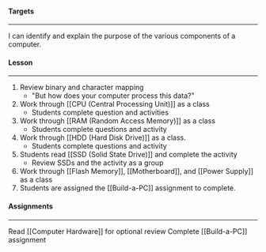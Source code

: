 #### Targets
<hr>

I can identify and explain the purpose of the various components of a computer.

#### Lesson
<hr>

1. Review binary and character mapping
	* "But how does your computer process this data?"
2. Work through [[CPU  (Central Processing Unit)]] as a class
	* Students complete question and activities
3. Work through [[RAM (Random Access Memory)]] as a class
	* Students complete questions and activity
4. Work through [[HDD (Hard Disk Drive)]] as a class.
	* Students complete questions and activity
5. Students read [[SSD (Solid State Drive)]] and complete the activity
	* Review SSDs and the activity as a group
6. Work through [[Flash Memory]], [[Motherboard]], and [[Power Supply]] as a class
8. Students are assigned the [[Build-a-PC]] assignment to complete.

#### Assignments
<hr>

Read [[Computer Hardware]] for optional review
Complete [[Build-a-PC]] assignment

 
 